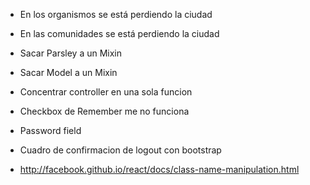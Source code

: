 
* En los organismos se está perdiendo la ciudad
* En las comunidades se está perdiendo la ciudad  

* Sacar Parsley a un Mixin
* Sacar Model a un Mixin
* Concentrar controller en una sola funcion

* Checkbox de Remember me no funciona
* Password field
* Cuadro de confirmacion de logout con bootstrap
* http://facebook.github.io/react/docs/class-name-manipulation.html